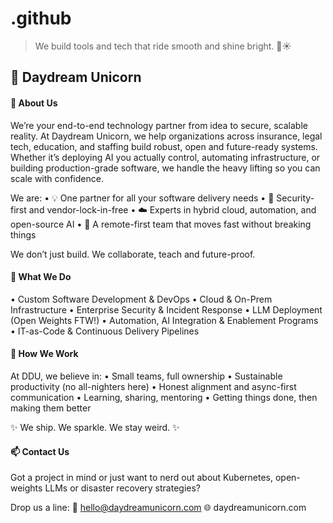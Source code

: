 # .github

> We build tools and tech that ride smooth and shine bright. 🌈☀

## 🦄 Daydream Unicorn

#### 🚀 About Us

We’re your end-to-end technology partner from idea to secure, scalable reality.
At Daydream Unicorn, we help organizations across insurance, legal tech, education, and staffing build robust, open and future-ready systems. Whether it’s deploying AI you actually control, automating infrastructure, or building production-grade software, we handle the heavy lifting so you can scale with confidence.

We are:
	•	💡 One partner for all your software delivery needs
	•	🔐 Security-first and vendor-lock-in-free
	•	☁️ Experts in hybrid cloud, automation, and open-source AI
	•	👥 A remote-first team that moves fast without breaking things

We don’t just build. We collaborate, teach and future-proof.

#### 🧠 What We Do
•	Custom Software Development & DevOps
•	Cloud & On-Prem Infrastructure
•	Enterprise Security & Incident Response
•	LLM Deployment (Open Weights FTW!)
•	Automation, AI Integration & Enablement Programs
•	IT-as-Code & Continuous Delivery Pipelines

#### 🧭 How We Work

At DDU, we believe in:
•	Small teams, full ownership
•	Sustainable productivity (no all-nighters here)
•	Honest alignment and async-first communication
•	Learning, sharing, mentoring
•	Getting things done, then making them better

✨ We ship. We sparkle. We stay weird. ✨

#### 📫 Contact Us

Got a project in mind or just want to nerd out about Kubernetes, open-weights LLMs or disaster recovery strategies?

Drop us a line:
📧 hello@daydreamunicorn.com
🌐 daydreamunicorn.com
